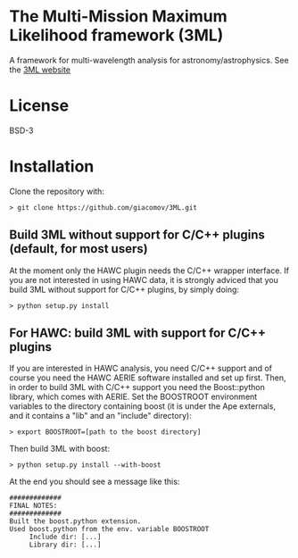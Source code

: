 # The Multi-Mission Maximum Likelihood framework (3ML)

A framework for multi-wavelength analysis for astronomy/astrophysics. See the [3ML website](https://threeml.stanford.edu) 


# License

BSD-3

# Installation

Clone the repository with:

```
> git clone https://github.com/giacomov/3ML.git
```

## Build 3ML without support for C/C++ plugins (default, for most users)

At the moment only the HAWC plugin needs the C/C++ wrapper interface. If you are not interested in using HAWC data, it is strongly adviced that you build 3ML without support for C/C++ plugins, by simply doing:

```
> python setup.py install
```

## For HAWC: build 3ML with support for C/C++ plugins

If you are interested in HAWC analysis, you need C/C++ support and of course you need the HAWC AERIE software installed and set up first. Then, in order to build 3ML with C/C++ support you need the Boost::python library, which comes with AERIE. Set the BOOSTROOT environment variables to the directory containing boost (it is under the Ape externals, and it contains a "lib" and an "include" directory):

```
> export BOOSTROOT=[path to the boost directory]
```

Then build 3ML with boost:

```
> python setup.py install --with-boost
```
At the end you should see a message like this:

```
#############
FINAL NOTES:
#############
Built the boost.python extension.
Used boost.python from the env. variable BOOSTROOT
     Include dir: [...]
     Library dir: [...]

```



